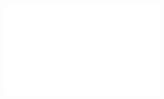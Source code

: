 <h3 align="center">
    <img align="center" src="https://raw.githubusercontent.com/kilmajster/github-stats/master/generated/overview.svg#gh-light-mode-only" alt="Kilmajsters's GitHub stats">
</h3>
